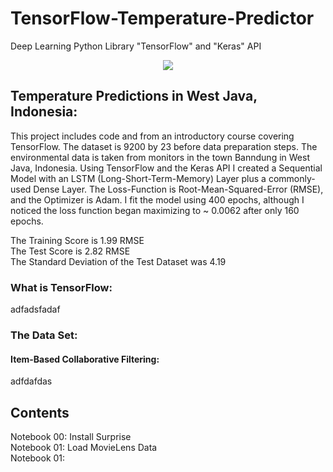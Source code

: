 # TensorFlow-Temperature-Predictor
Deep Learning Python Library "TensorFlow" and "Keras" API
<center><img src="Images/surpriselib.png"/></center>

## Temperature Predictions in West Java, Indonesia:
This project includes code and from an introductory course covering TensorFlow.  The dataset is 9200 by 23 before data preparation steps.  The environmental data is taken from monitors in the town Banndung in West Java, Indonesia.  Using TensorFlow and the Keras API I created a Sequential Model with an LSTM (Long-Short-Term-Memory) Layer plus a commonly-used Dense Layer.  The Loss-Function is Root-Mean-Squared-Error (RMSE), and the Optimizer is Adam.  I fit the model using 400 epochs, although I noticed the loss function began maximizing to ~ 0.0062 after only 160 epochs. 

The Training Score is 1.99 RMSE<br>
The Test Score is 2.82 RMSE<br>
The Standard Deviation of the Test Dataset was 4.19

### What is TensorFlow: 
adfadsfadaf

### The Data Set: 

#### Item-Based Collaborative Filtering:
adfdafdas

## Contents
Notebook 00: Install Surprise<br>
Notebook 01: Load MovieLens Data<br>
Notebook 01: 
